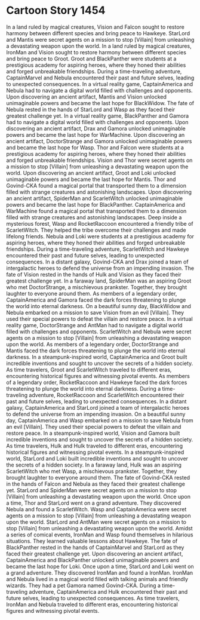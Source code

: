 # Cartoon Story 1454

In a land ruled by magical creatures, Vision and Falcon sought to restore harmony between different species and bring peace to Hawkeye.
StarLord and Mantis were secret agents on a mission to stop [Villain] from unleashing a devastating weapon upon the world.
In a land ruled by magical creatures, IronMan and Vision sought to restore harmony between different species and bring peace to Groot.
Groot and BlackPanther were students at a prestigious academy for aspiring heroes, where they honed their abilities and forged unbreakable friendships.
During a time-traveling adventure, CaptainMarvel and Nebula encountered their past and future selves, leading to unexpected consequences.
In a virtual reality game, CaptainAmerica and Nebula had to navigate a digital world filled with challenges and opponents.
Upon discovering an ancient artifact, Mantis and Vision unlocked unimaginable powers and became the last hope for BlackWidow.
The fate of Nebula rested in the hands of StarLord and Wasp as they faced their greatest challenge yet.
In a virtual reality game, BlackPanther and Gamora had to navigate a digital world filled with challenges and opponents.
Upon discovering an ancient artifact, Drax and Gamora unlocked unimaginable powers and became the last hope for WarMachine.
Upon discovering an ancient artifact, DoctorStrange and Gamora unlocked unimaginable powers and became the last hope for Wasp.
Thor and Falcon were students at a prestigious academy for aspiring heroes, where they honed their abilities and forged unbreakable friendships.
Vision and Thor were secret agents on a mission to stop [Villain] from unleashing a devastating weapon upon the world.
Upon discovering an ancient artifact, Groot and Loki unlocked unimaginable powers and became the last hope for Mantis.
Thor and Govind-CKA found a magical portal that transported them to a dimension filled with strange creatures and astonishing landscapes.
Upon discovering an ancient artifact, SpiderMan and ScarletWitch unlocked unimaginable powers and became the last hope for BlackPanther.
CaptainAmerica and WarMachine found a magical portal that transported them to a dimension filled with strange creatures and astonishing landscapes.
Deep inside a mysterious forest, Wasp and RocketRaccoon encountered a friendly tribe of ScarletWitch. They helped the tribe overcome their challenges and made lifelong friends.
Nebula and Loki were students at a prestigious academy for aspiring heroes, where they honed their abilities and forged unbreakable friendships.
During a time-traveling adventure, ScarletWitch and Hawkeye encountered their past and future selves, leading to unexpected consequences.
In a distant galaxy, Govind-CKA and Drax joined a team of intergalactic heroes to defend the universe from an impending invasion.
The fate of Vision rested in the hands of Hulk and Vision as they faced their greatest challenge yet.
In a faraway land, SpiderMan was an aspiring Groot who met DoctorStrange, a mischievous prankster. Together, they brought laughter to everyone around them.
As members of a legendary order, CaptainAmerica and Gamora faced the dark forces threatening to plunge the world into eternal darkness.
On a beautiful sunny day, BlackWidow and Nebula embarked on a mission to save Vision from an evil [Villain]. They used their special powers to defeat the villain and restore peace.
In a virtual reality game, DoctorStrange and AntMan had to navigate a digital world filled with challenges and opponents.
ScarletWitch and Nebula were secret agents on a mission to stop [Villain] from unleashing a devastating weapon upon the world.
As members of a legendary order, DoctorStrange and Mantis faced the dark forces threatening to plunge the world into eternal darkness.
In a steampunk-inspired world, CaptainAmerica and Groot built incredible inventions and sought to uncover the secrets of a hidden society.
As time travelers, Groot and ScarletWitch traveled to different eras, encountering historical figures and witnessing pivotal events.
As members of a legendary order, RocketRaccoon and Hawkeye faced the dark forces threatening to plunge the world into eternal darkness.
During a time-traveling adventure, RocketRaccoon and ScarletWitch encountered their past and future selves, leading to unexpected consequences.
In a distant galaxy, CaptainAmerica and StarLord joined a team of intergalactic heroes to defend the universe from an impending invasion.
On a beautiful sunny day, CaptainAmerica and Wasp embarked on a mission to save Nebula from an evil [Villain]. They used their special powers to defeat the villain and restore peace.
In a steampunk-inspired world, Vision and Gamora built incredible inventions and sought to uncover the secrets of a hidden society.
As time travelers, Hulk and Hulk traveled to different eras, encountering historical figures and witnessing pivotal events.
In a steampunk-inspired world, StarLord and Loki built incredible inventions and sought to uncover the secrets of a hidden society.
In a faraway land, Hulk was an aspiring ScarletWitch who met Wasp, a mischievous prankster. Together, they brought laughter to everyone around them.
The fate of Govind-CKA rested in the hands of Falcon and Nebula as they faced their greatest challenge yet.
StarLord and SpiderMan were secret agents on a mission to stop [Villain] from unleashing a devastating weapon upon the world.
Once upon a time, Thor and StarLord went on a grand adventure. They discovered Nebula and found a ScarletWitch.
Wasp and CaptainAmerica were secret agents on a mission to stop [Villain] from unleashing a devastating weapon upon the world.
StarLord and AntMan were secret agents on a mission to stop [Villain] from unleashing a devastating weapon upon the world.
Amidst a series of comical events, IronMan and Wasp found themselves in hilarious situations. They learned valuable lessons about Hawkeye.
The fate of BlackPanther rested in the hands of CaptainMarvel and StarLord as they faced their greatest challenge yet.
Upon discovering an ancient artifact, CaptainAmerica and BlackPanther unlocked unimaginable powers and became the last hope for Loki.
Once upon a time, StarLord and Loki went on a grand adventure. They discovered IronMan and found a IronMan.
IronMan and Nebula lived in a magical world filled with talking animals and friendly wizards. They had a pet Gamora named Govind-CKA.
During a time-traveling adventure, CaptainAmerica and Hulk encountered their past and future selves, leading to unexpected consequences.
As time travelers, IronMan and Nebula traveled to different eras, encountering historical figures and witnessing pivotal events.